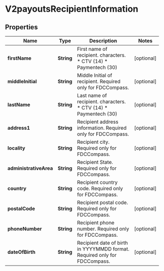 
# V2payoutsRecipientInformation

## Properties
Name | Type | Description | Notes
------------ | ------------- | ------------- | -------------
**firstName** | **String** | First name of recipient. characters. * CTV (14) * Paymentech (30)  |  [optional]
**middleInitial** | **String** | Middle Initial of recipient. Required only for FDCCompass.  |  [optional]
**lastName** | **String** | Last name of recipient. characters. * CTV (14) * Paymentech (30)  |  [optional]
**address1** | **String** | Recipient address information. Required only for FDCCompass. |  [optional]
**locality** | **String** | Recipient city. Required only for FDCCompass. |  [optional]
**administrativeArea** | **String** | Recipient State. Required only for FDCCompass. |  [optional]
**country** | **String** | Recipient country code. Required only for FDCCompass. |  [optional]
**postalCode** | **String** | Recipient postal code. Required only for FDCCompass. |  [optional]
**phoneNumber** | **String** | Recipient phone number. Required only for FDCCompass. |  [optional]
**dateOfBirth** | **String** | Recipient date of birth in YYYYMMDD format. Required only for FDCCompass. |  [optional]



